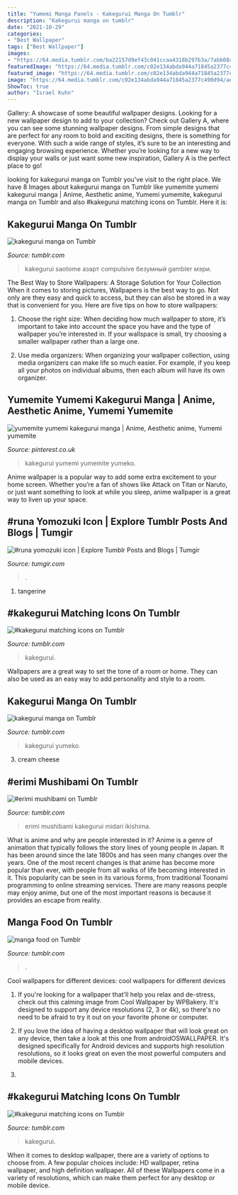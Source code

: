 ```yaml
---
title: "Yumemi Manga Panels - Kakegurui Manga On Tumblr"
description: "Kakegurui manga on tumblr"
date: "2021-10-29"
categories:
- "Best Wallpaper"
tags: ["Best Wallpaper"]
images:
- "https://64.media.tumblr.com/ba22157d9ef43c041ccaa4318b297b3a/7abb08a42b97af51-c5/s640x960/6bf9016010a6fd6644b4f13d5fa1d4ee80fe0604.jpg"
featuredImage: "https://64.media.tumblr.com/c02e134abda944a71845a2377c490d94/ae5f93dd340a4af2-6f/s1280x1920/18c7658823c983ed72a8990c9c0e69fb1b691d81.jpg"
featured_image: "https://64.media.tumblr.com/c02e134abda944a71845a2377c490d94/ae5f93dd340a4af2-6f/s1280x1920/18c7658823c983ed72a8990c9c0e69fb1b691d81.jpg"
image: "https://64.media.tumblr.com/c02e134abda944a71845a2377c490d94/ae5f93dd340a4af2-6f/s1280x1920/18c7658823c983ed72a8990c9c0e69fb1b691d81.jpg"
ShowToc: true
author: "Israel Kuhn"
---
```



Gallery: A showcase of some beautiful wallpaper designs.
Looking for a new wallpaper design to add to your collection? Check out Gallery A, where you can see some stunning wallpaper designs. From simple designs that are perfect for any room to bold and exciting designs, there is something for everyone. With such a wide range of styles, it’s sure to be an interesting and engaging browsing experience. Whether you’re looking for a new way to display your walls or just want some new inspiration, Gallery A is the perfect place to go!
		
		
		
		
		
		
		
	

		
looking for kakegurui manga on Tumblr you've visit to the right place. We have 8 Images about kakegurui manga on Tumblr like yumemite yumemi kakegurui manga | Anime, Aesthetic anime, Yumemi yumemite, kakegurui manga on Tumblr and also #kakegurui matching icons on Tumblr. Here it is:
		
    
## Kakegurui Manga On Tumblr

<img loading=lazy src="https://64.media.tumblr.com/ba22157d9ef43c041ccaa4318b297b3a/7abb08a42b97af51-c5/s640x960/6bf9016010a6fd6644b4f13d5fa1d4ee80fe0604.jpg" onerror="this.onerror=null;this.src='https://tse2.mm.bing.net/th?id=OIP.gpg4sCf5WvU6jphcF8BCNAHaLH&amp;pid=15.1';" alt="kakegurui manga on Tumblr">

_Source: tumblr.com_

>kakegurui saotome азарт compulsive безумный gambler мэри. 

	

The Best Way to Store Wallpapers: A Storage Solution for Your Collection
When it comes to storing pictures, Wallpapers is the best way to go. Not only are they easy and quick to access, but they can also be stored in a way that is convenient for you. Here are five tips on how to store wallpapers:
1) Choose the right size: When deciding how much wallpaper to store, it’s important to take into account the space you have and the type of wallpaper you’re interested in. If your wallspace is small, try choosing a smaller wallpaper rather than a large one.

2) Use media organizers: When organizing your wallpaper collection, using media organizers can make life so much easier. For example, if you keep all your photos on individual albums, then each album will have its own organizer.

    
## Yumemite Yumemi Kakegurui Manga | Anime, Aesthetic Anime, Yumemi Yumemite

<img loading=lazy src="https://i.pinimg.com/originals/f7/1a/b5/f71ab5db2563c9fde5e615019c3a4098.jpg" onerror="this.onerror=null;this.src='https://tse3.mm.bing.net/th?id=OIP.CPE0AVEoqA33Lc7MBSpFSwHaJR&amp;pid=15.1';" alt="yumemite yumemi kakegurui manga | Anime, Aesthetic anime, Yumemi yumemite">

_Source: pinterest.co.uk_

>kakegurui yumemi yumemite yumeko. 

	

Anime wallpaper is a popular way to add some extra excitement to your home screen. Whether you’re a fan of shows like Attack on Titan or Naruto, or just want something to look at while you sleep, anime wallpaper is a great way to liven up your space.

    
## #runa Yomozuki Icon | Explore Tumblr Posts And Blogs | Tumgir

<img loading=lazy src="https://64.media.tumblr.com/c02e134abda944a71845a2377c490d94/ae5f93dd340a4af2-6f/s1280x1920/18c7658823c983ed72a8990c9c0e69fb1b691d81.jpg" onerror="this.onerror=null;this.src='https://tse2.mm.bing.net/th?id=OIP.3nEnSXgOWQ3L6F7TVXhUXwHaH4&amp;pid=15.1';" alt="#runa yomozuki icon | Explore Tumblr Posts and Blogs | Tumgir">

_Source: tumgir.com_

>. 

	

1. tangerine 

    
## #kakegurui Matching Icons On Tumblr

<img loading=lazy src="https://64.media.tumblr.com/23b69c493a154b2902d35182d0c1c16c/ab15ec34f272214e-ba/s540x810/64e6e8e92965b1591b0465d261dc94611ef67447.jpg" onerror="this.onerror=null;this.src='https://tse3.mm.bing.net/th?id=OIP.hhLS7Ls0OqCPLXFVVgiWXgHaCe&amp;pid=15.1';" alt="#kakegurui matching icons on Tumblr">

_Source: tumblr.com_

>kakegurui. 

	

Wallpapers are a great way to set the tone of a room or home. They can also be used as an easy way to add personality and style to a room.

    
## Kakegurui Manga On Tumblr

<img loading=lazy src="https://64.media.tumblr.com/b522cac432988e9d32710dd525aca232/bc7243aeffc0cdff-bb/s640x960/6b251ad5f98234fb49d25d2199284ad78797bd44.jpg" onerror="this.onerror=null;this.src='https://tse2.mm.bing.net/th?id=OIP.cW0jNDxuZ7u6Pe1h1unjcwHaHa&amp;pid=15.1';" alt="kakegurui manga on Tumblr">

_Source: tumblr.com_

>kakegurui yumeko. 

	

3. cream cheese 

    
## #erimi Mushibami On Tumblr

<img loading=lazy src="https://64.media.tumblr.com/c765ec2c2b2b57fc587bd774bed1cf84/9d55430adca1e3d2-1d/s2048x3072/d3fa8f5cb0e164f0ae6592976d16c8c0e4a29e60.jpg" onerror="this.onerror=null;this.src='https://tse4.mm.bing.net/th?id=OIP.TZ4QaHvZhuyxpD1Oifb7uQHaEK&amp;pid=15.1';" alt="#erimi mushibami on Tumblr">

_Source: tumblr.com_

>erimi mushibami kakegurui midari ikishima. 

	

What is anime and why are people interested in it?
Anime is a genre of animation that typically follows the story lines of young people in Japan. It has been around since the late 1800s and has seen many changes over the years. One of the most recent changes is that anime has become more popular than ever, with people from all walks of life becoming interested in it. This popularity can be seen in its various forms, from traditional Toonami programming to online streaming services. There are many reasons people may enjoy anime, but one of the most important reasons is because it provides an escape from reality.

    
## Manga Food On Tumblr

<img loading=lazy src="https://66.media.tumblr.com/8868564f1c7835318529574da9e990a0/70b4939e7009c24e-0c/s640x960/f4cf1d9b17b391af3d76ceb15d92a67f2f855796.jpg" onerror="this.onerror=null;this.src='https://tse2.mm.bing.net/th?id=OIP.teaUHcZcNIqJ8VT1NTKQsAHaKt&amp;pid=15.1';" alt="manga food on Tumblr">

_Source: tumblr.com_

>. 

	

Cool wallpapers for different devices:
cool wallpapers for different devices 

1. If you're looking for a wallpaper that'll help you relax and de-stress, check out this calming image from Cool Wallpaper by WPBakery. It's designed to support any device resolutions (2, 3 or 4k), so there's no need to be afraid to try it out on your favorite phone or computer.

2. If you love the idea of having a desktop wallpaper that will look great on any device, then take a look at this one from androidOSWALLPAPER. It's designed specifically for Android devices and supports high resolution resolutions, so it looks great on even the most powerful computers and mobile devices.

3.

    
## #kakegurui Matching Icons On Tumblr

<img loading=lazy src="https://64.media.tumblr.com/c02cd67082862bb3034050c899455d04/ab15ec34f272214e-9e/s640x960/52fdb00e6211cd96a2ec0291149c0a68d4e127d5.jpg" onerror="this.onerror=null;this.src='https://tse3.mm.bing.net/th?id=OIP.-r0sPFxCU4hXrxRXWbg7mgHaHa&amp;pid=15.1';" alt="#kakegurui matching icons on Tumblr">

_Source: tumblr.com_

>kakegurui. 

	

When it comes to desktop wallpaper, there are a variety of options to choose from. A few popular choices include: HD wallpaper, retina wallpaper, and high definition wallpaper. All of these Wallpapers come in a variety of resolutions, which can make them perfect for any desktop or mobile device. 

